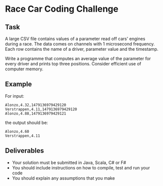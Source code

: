 # Race Car Coding Challenge

## Task

A large CSV file contains values of a parameter read off cars' engines during a race. The data comes on channels with 1 microsecond frequency. Each row contains the name of a driver, parameter value and the timestamp. 

Write a programme that computes an average value of the parameter for every driver and prints top three positions. Consider efficient use of computer memory.

## Example

For input:

```
Alonzo,4.32,1479136979429120
Verstrappen,4.11,1479136979429120
Alonzo,4.88,1479136979429121
```

the output should be:

```
Alonzo,4.60
Verstrappen,4.11
```

## Deliverables

* Your solution must be submitted in Java, Scala, C# or F#
* You should include instructions on how to compile, test and run your code
* You should explain any assumptions that you make
